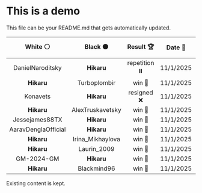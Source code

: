 # This is a demo

This file can be your README.md that gets automatically updated.

<!--START_SECTION:chessStats-->
<!-- Automatically generated with https://github.com/Balastrong/chess-stats-action -->

| White ⚪ | Black ⚫ | Result 🏆 | Date 📅 | Position 🗺️ |
|:---:|:---:|:---:|:---:|:---:|
| DanielNaroditsky | **Hikaru** | repetition ⏸️ | 11/1/2025 | <a href="http://www.ee.unb.ca/cgi-bin/tervo/fen.pl?select=8/8/bp2pk2/2p1n1p1/p1P1P2p/P3K2P/1P1NB1P1/8 b - - 22 45">Link</a> |
| **Hikaru** | Turboplombir | win 🥇 | 11/1/2025 | <a href="http://www.ee.unb.ca/cgi-bin/tervo/fen.pl?select=5kr1/Q7/2R2p2/3pqPrp/8/1P1P4/P5PP/6RK b - - 0 35">Link</a> |
| Konavets | **Hikaru** | resigned ❌ | 11/1/2025 | <a href="http://www.ee.unb.ca/cgi-bin/tervo/fen.pl?select=8/8/8/3r1R1k/5pp1/5P1P/5P1K/8 b - - 0 64">Link</a> |
| **Hikaru** | AlexTruskavetsky | win 🥇 | 11/1/2025 | <a href="http://www.ee.unb.ca/cgi-bin/tervo/fen.pl?select=8/2P5/8/8/8/3K4/8/Q2k4 b - - 8 64">Link</a> |
| Jessejames88TX | **Hikaru** | win 🥇 | 11/1/2025 | <a href="http://www.ee.unb.ca/cgi-bin/tervo/fen.pl?select=8/p3pk1p/1b4p1/1P6/4K3/7P/P7/8 w - - 4 45">Link</a> |
| AaravDenglaOfficial | **Hikaru** | win 🥇 | 11/1/2025 | <a href="http://www.ee.unb.ca/cgi-bin/tervo/fen.pl?select=3r4/p6P/6k1/4p2p/2p5/P2pK3/8/8 w - - 0 55">Link</a> |
| **Hikaru** | Irina_Mikhaylova | win 🥇 | 11/1/2025 | <a href="http://www.ee.unb.ca/cgi-bin/tervo/fen.pl?select=r2b3r/pp2kRpp/3Np3/3nP3/8/8/PPP3PP/R1B3K1 b - - 0 15">Link</a> |
| **Hikaru** | Laurin_2009 | win 🥇 | 11/1/2025 | <a href="http://www.ee.unb.ca/cgi-bin/tervo/fen.pl?select=r3r1k1/2qb3B/p4p1Q/3pP3/P7/8/1PP3PP/4R1K1 b - - 1 23">Link</a> |
| GM-2024-GM | **Hikaru** | win 🥇 | 11/1/2025 | <a href="http://www.ee.unb.ca/cgi-bin/tervo/fen.pl?select=6k1/pp4q1/2p2n2/3rN3/3P2p1/8/PPQ5/2KR2R1 w - - 0 29">Link</a> |
| **Hikaru** | Blackmind96 | win 🥇 | 11/1/2025 | <a href="http://www.ee.unb.ca/cgi-bin/tervo/fen.pl?select=3r4/p1r1kp2/Bpppbn2/1N4p1/PP1PP2p/4KP2/6PP/R1R5 b - - 7 22">Link</a> |

<!--END_SECTION:chessStats-->

Existing content is kept.
